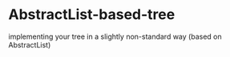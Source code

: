 # AbstractList-based-tree
implementing your tree in a slightly non-standard way (based on AbstractList)

